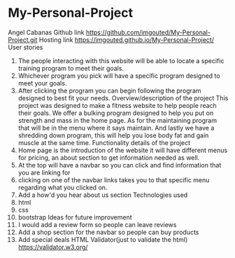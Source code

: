 # My-Personal-Project
Angel Cabanas
Github link
https://github.com/imgouted/My-Personal-Project.git
Hosting link
https://imgouted.github.io/My-Personal-Project/
User stories
1. The people interacting with this website will be able to locate a specific training program to meet their goals.
2. Whichever program you pick will have a specific program designed to meet your goals.
3. After clicking the program you can begin following the program designed to best fit your needs.
Overview/description of the project
This project was designed to make a fitness website to help people reach their goals.
We offer a bulking program designed to help you put on strength and mass in the home page.
As for the maintaining program that will be in the menu where it says maintain.
And lastly we have a shredding down program, this will help you lose body fat and gain muscle at the same time.
Functionality details of the project
1. Home page is the introduction of the website it will have different menus for pricing, an about section to get information needed as well.
2. At the top will have a navbar so you can click and find information that you are linking for 
3. clicking on one of the navbar links takes you to that specific menu regarding what you clicked on.
4. Add a how'd you hear about us section
Technologies used
1. html
2. css
3. bootstrap
Ideas for future improvement
1. I would add a review form so people can leave reviews
2. Add a shop section for the navbar so people can buy products
3. Add special deals
HTML Validator(just to validate the html)
https://validator.w3.org/